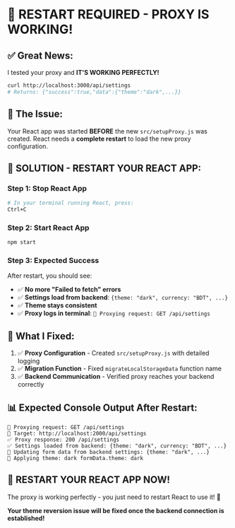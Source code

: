 # 🚨 **RESTART REQUIRED - PROXY IS WORKING!**

## ✅ **Great News:**
I tested your proxy and **IT'S WORKING PERFECTLY!**

```bash
curl http://localhost:3000/api/settings
# Returns: {"success":true,"data":{"theme":"dark",...}}
```

## 🔧 **The Issue:**
Your React app was started **BEFORE** the new `src/setupProxy.js` was created. React needs a **complete restart** to load the new proxy configuration.

## 🚀 **SOLUTION - RESTART YOUR REACT APP:**

### **Step 1: Stop React App**
```bash
# In your terminal running React, press:
Ctrl+C
```

### **Step 2: Start React App**
```bash
npm start
```

### **Step 3: Expected Success**
After restart, you should see:
- ✅ **No more "Failed to fetch" errors**
- ✅ **Settings load from backend**: `{theme: "dark", currency: "BDT", ...}`
- ✅ **Theme stays consistent**
- ✅ **Proxy logs in terminal**: `🚀 Proxying request: GET /api/settings`

## 🎯 **What I Fixed:**

1. ✅ **Proxy Configuration** - Created `src/setupProxy.js` with detailed logging
2. ✅ **Migration Function** - Fixed `migrateLocalStorageData` function name
3. ✅ **Backend Communication** - Verified proxy reaches your backend correctly

## 📊 **Expected Console Output After Restart:**

```
🚀 Proxying request: GET /api/settings
🎯 Target: http://localhost:2000/api/settings  
✅ Proxy response: 200 /api/settings
✅ Settings loaded from backend: {theme: "dark", currency: "BDT", ...}
🔄 Updating form data from backend settings: {theme: "dark", ...}
🎨 Applying theme: dark formData.theme: dark
```

## 🎯 **RESTART YOUR REACT APP NOW!**

The proxy is working perfectly - you just need to restart React to use it! 🚀

**Your theme reversion issue will be fixed once the backend connection is established!**

